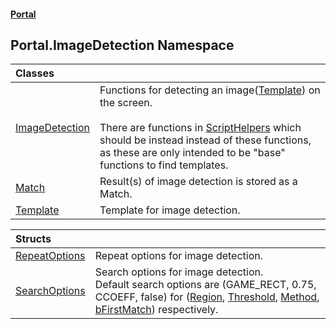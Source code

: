 #### [Portal](index.md 'index')

## Portal.ImageDetection Namespace

| Classes | |
| :--- | :--- |
| [ImageDetection](Portal.ImageDetection.ImageDetection.md 'Portal.ImageDetection.ImageDetection') | Functions for detecting an image([Template](Portal.ImageDetection.Template.md 'Portal.ImageDetection.Template')) on the screen.<br/><br/>There are functions in [ScriptHelpers](Portal.Utility.ScriptHelpers.md 'Portal.Utility.ScriptHelpers') which should be instead instead of these functions, as these are only intended to be "base" functions to find templates. |
| [Match](Portal.ImageDetection.Match.md 'Portal.ImageDetection.Match') | Result(s) of image detection is stored as a Match. |
| [Template](Portal.ImageDetection.Template.md 'Portal.ImageDetection.Template') | Template for image detection. |

| Structs | |
| :--- | :--- |
| [RepeatOptions](Portal.ImageDetection.RepeatOptions.md 'Portal.ImageDetection.RepeatOptions') | Repeat options for image detection. |
| [SearchOptions](Portal.ImageDetection.SearchOptions.md 'Portal.ImageDetection.SearchOptions') | Search options for image detection.<br/>Default search options are (GAME_RECT, 0.75, CCOEFF, false) for ([Region](Portal.ImageDetection.SearchOptions.Region.md 'Portal.ImageDetection.SearchOptions.Region'), [Threshold](Portal.ImageDetection.SearchOptions.Threshold.md 'Portal.ImageDetection.SearchOptions.Threshold'), [Method](Portal.ImageDetection.SearchOptions.Method.md 'Portal.ImageDetection.SearchOptions.Method'), [bFirstMatch](Portal.ImageDetection.SearchOptions.bFirstMatch.md 'Portal.ImageDetection.SearchOptions.bFirstMatch')) respectively. |
